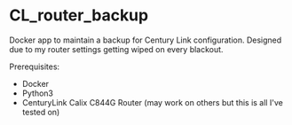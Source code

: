 # CL_router_backup
Docker app to maintain a backup for Century Link configuration. Designed due to my router settings getting wiped on every blackout.

Prerequisites:
- Docker
- Python3
- CenturyLink Calix C844G Router (may work on others but this is all I've tested on)
